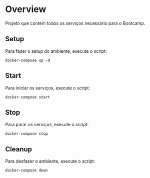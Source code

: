 # Overview

Projeto que contém todos os serviços necessário para o Bootcamp.

## Setup

Para fazer o setup do ambiente, execute o script:

`docker-compose up -d`

## Start

Para iniciar os serviços, execute o script:

`docker-compose start`

## Stop

Para parar os serviços, execute o script:

`docker-compose stop`

## Cleanup

Para desfazer o ambiente, execute o script:

`docker-compose down`
